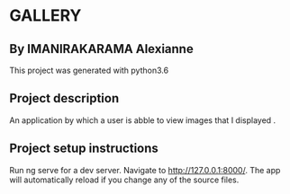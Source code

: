# GALLERY

## By IMANIRAKARAMA Alexianne
This project was generated with python3.6

## Project description
An application by which a user is abble to view images that I displayed .

## Project setup instructions
Run ng serve for a dev server. Navigate to http://127.0.0.1:8000/. The app will automatically reload if you change any of the source files.